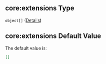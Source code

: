 ## core:extensions Type

`object[]` ([Details](sigmf-properties-global-properties-coreextensions-items.md))

## core:extensions Default Value

The default value is:

```json
[]
```
